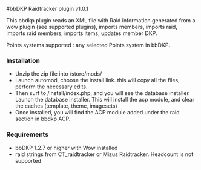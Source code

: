 #bbDKP Raidtracker plugin v1.0.1

This bbdkp plugin reads an XML file with Raid information generated from a wow plugin (see supported plugins), imports members, imports raid, imports raid members, imports items, updates member DKP. 

Points systems supported : any selected Points system in bbDKP. 

### Installation
* 	Unzip the zip file into /store/mods/</li>
* 	Launch automod, choose the install link. this will copy all the files, perform the necessary edits. </li>
* 	Then surf to /install/index.php, and you will see the database installer. Launch the database installer.  This will install the acp module, and clear the caches (template, theme, imagesets)
*	Once installed, you will find the ACP module added under the raid section in bbdkp ACP.</li>


### Requirements
*	bbDKP 1.2.7 or higher with Wow installed
*	raid strings from CT_raidtracker or Mizus Raidtracker. Headcount is not supported






